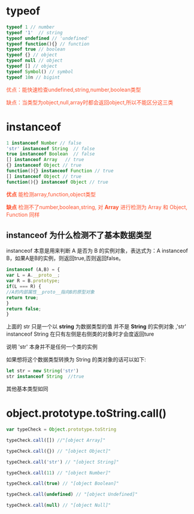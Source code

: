 # typeof

```js
typeof 1 // number
typeof '1'  // string
typeof undefined // 'undefined'
typeof function(){} // function
typeof true // boolean
typeof {} // object
typeof null // object
typeof [] // object
typeof Symbol() // symbol
typeof 10n // bigint
```

<font color="#ff502c">优点：能快速检查undefined,string,number,boolean类型

缺点：当类型为object,null,array时都会返回object,所以不能区分这三类</font>


# instanceof

```js
1 instanceof Number // false
'str' instanceof String  // false
true instanceof Boolean  // false
[] instanceof Array   // true
{} instanceof Object // true
function(){} instanceof Function // true
[] instanceof Object // true
function(){} instanceof Object // true
```
<font color="#ff502c"> **优点** 能检测array,function,object类型 

**缺点** 检测不了number,boolean,string, 对 **Array** 进行检测为 Array 和 Object, Function 同样 </font>

## instanceof 为什么检测不了基本数据类型


instanceof 本意是用来判断 A 是否为 B 的实例对象，表达式为：A instanceof B，如果A是B的实例，则返回true,否则返回false。

```js
instanceof (A,B) = {
var L = A.__proto__;
var R = B.prototype;
if(L === R) {
//A的内部属性__proto__指向B的原型对象
return true;
}
return false;
}
```
上面的 str 只是一个以 **string** 为数据类型的值 并不是 **String** 的实例对象 ,'str' instanceof String 在只有左侧是右侧类的对象时才会度返回ture

说明 'str' 本身并不是任何一个类的实例

如果想将这个数据类型转换为 String 的类对象的话可以如下:


```js
let str = new String('str')
str instanceof String  //true
```

其他基本类型如同


# object.prototype.toString.call()
```js
var typeCheck = Object.prototype.toString

typeCheck.call([]) //"[object Array]"

typeCheck.call({}) // "[object Object]"

typeCheck.call('str') // "[object String]"

typeCheck.call(11) // "[object Number]"

typeCheck.call(true) // "[object Boolean]"

typeCheck.call(undefined) // "[object Undefined]"

typeCheck.call(null) // "[object Null]"

```